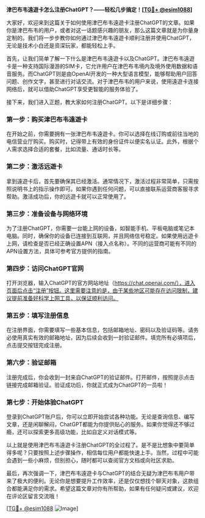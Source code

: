 **津巴布韦遠遊卡怎么注册ChatGPT？——轻松几步搞定！[[TG💪+ @esim1088](https://t.me/s/esim1088)]**

大家好，欢迎来到这篇关于如何使用津巴布韦遠遊卡注册ChatGPT的文章。如果你是津巴布韦的用户，或者对这一话题感兴趣的朋友，那么这篇文章就是为你量身定制的。我们将一步步教你如何通过津巴布韦遠遊卡顺利注册并使用ChatGPT，无论是技术小白还是资深玩家，都能轻松上手。

首先，让我们简单了解一下什么是津巴布韦遠遊卡以及ChatGPT。津巴布韦遠遊卡是一种支持国际漫游的SIM卡，它允许用户在津巴布韦境内及境外使用数据和语音服务。而ChatGPT则是由OpenAI开发的一种大型语言模型，能够帮助用户回答问题、创作文字，甚至进行对话交流。对于津巴布韦的用户来说，使用遠遊卡连接网络后，就可以借助ChatGPT享受更智能的服务体验了。

接下来，我们进入正题，教大家如何注册ChatGPT。以下是详细步骤：

### 第一步：购买津巴布韦遠遊卡

在开始之前，你需要拥有一张津巴布韦遠遊卡。你可以选择在线订购或前往当地的电信营业厅购买。购买时，记得带上有效的身份证件以便实名认证。此外，根据个人需求选择合适的套餐，比如流量、通话时长等。

### 第二步：激活远遊卡

拿到遠遊卡后，首先要确保其已经激活。通常情况下，激活过程非常简单，只需按照说明书上的指示操作即可。如果你遇到任何问题，可以直接联系运营商客服寻求帮助。激活成功后，你的远遊卡就可以正常使用了。

### 第三步：准备设备与网络环境

为了注册ChatGPT，你需要一台能上网的设备，如智能手机、平板电脑或笔记本电脑。同时，确保你的设备已连接到互联网，并且网络信号稳定。如果使用远遊卡上网，请检查是否已经正确设置APN（接入点名称）。不同的运营商可能有不同的APN设置方法，具体可参考官方提供的指南。

### 第四步：访问ChatGPT官网

打开浏览器，输入ChatGPT的官方网站地址（https://chat.openai.com/），进入页面后点击“注册”按钮。这里需要注意的是，由于某些地区可能存在访问限制，建议提前准备好科学上网工具，以保证顺利访问。

### 第五步：填写注册信息

在注册界面，你需要填写一些基本信息，包括邮箱地址、密码以及验证码等。请务必使用真实有效的邮箱地址，因为后续会收到一封验证邮件。填完所有必填项后，点击提交按钮完成注册。

### 第六步：验证邮箱

注册完成后，你会收到一封来自ChatGPT的验证邮件。打开邮件，按照提示点击链接完成邮箱验证。验证成功后，你就正式成为ChatGPT的一员啦！

### 第七步：开始体验ChatGPT

登录到ChatGPT账户后，你可以立即开始尝试各种功能。无论是查询信息、编写文章，还是闲聊解闷，ChatGPT都能为你提供贴心的服务。如果你觉得还不够过瘾，还可以探索更多高级功能，比如自定义对话模式等。

以上就是使用津巴布韦遠遊卡注册ChatGPT的全过程了。是不是比想象中要简单得多呢？只要按照上述步骤操作，相信每位用户都能快速上手。当然，过程中可能会遇到一些小麻烦，但别担心，随时都可以查阅官方文档或向社区求助。

最后，再次强调一下，津巴布韦遠遊卡与ChatGPT的结合无疑为津巴布韦用户带来了极大的便利。无论你是想要提升工作效率，还是仅仅想找个聊天对象，这款组合都能满足你的需求。希望这篇文章对你有所帮助，如果有任何疑问或建议，欢迎在评论区留言交流哦！

[[TG💪+ @esim1088](https://t.me/s/esim1088) ![Image](https://i.postimg.cc/4NQfJmqS/Snipaste-2025-05-13-00-14-12.png)]